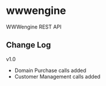 wwwengine
=========

WWWengine REST API

Change Log
-----------

v1.0

- Domain Purchase calls added
- Customer Management calls added
